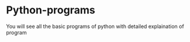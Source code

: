 # Python-programs
You will see all the basic programs of python with detailed explaination of program

